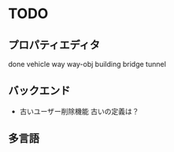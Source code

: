 # TODO

## プロパティエディタ
  done vehicle
  way
  way-obj
  building
  bridge
  tunnel

## バックエンド
- 古いユーザー削除機能
  古いの定義は？

## 多言語
